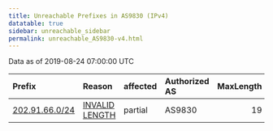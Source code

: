 ```yaml
---
title: Unreachable Prefixes in AS9830 (IPv4)
datatable: true
sidebar: unreachable_sidebar
permalink: unreachable_AS9830-v4.html
---
```


Data as of 2019-08-24 07:00:00 UTC


<div class="datatable-begin"></div>

| Prefix                                                 | Reason                                                                                                  | affected   | Authorized AS   |   MaxLength | Anchor                                       |   unreachable /24s |
|:-------------------------------------------------------|:--------------------------------------------------------------------------------------------------------|:-----------|:----------------|------------:|:---------------------------------------------|-------------------:|
| [202.91.66.0/24](https://stat.ripe.net/202.91.66.0/24) | [INVALID LENGTH](https://rpki-validator.ripe.net/announcement-preview?asn=AS9830&prefix=202.91.66.0/24) | partial    | AS9830          |          19 | [APNIC](unreachable_APNIC_RPKI_Root-v4.html) |                  1 |

<div class="datatable-end"></div>